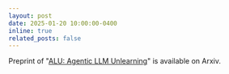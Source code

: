 ```yaml
---
layout: post
date: 2025-01-20 10:00:00-0400
inline: true
related_posts: false
---
```


Preprint of "[ALU: Agentic LLM Unlearning](https://arxiv.org/abs/2502.00406)" is available on Arxiv.
